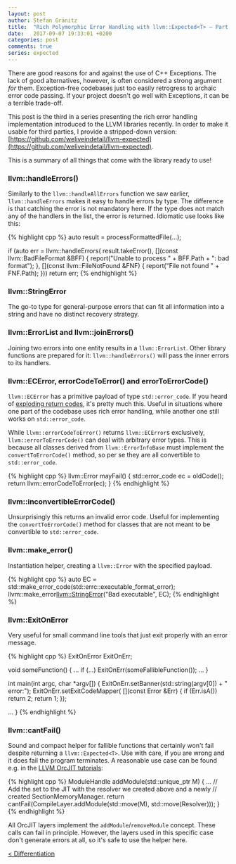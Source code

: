 ```yaml
---
layout: post
author: Stefan Gränitz
title:  "Rich Polymorphic Error Handling with llvm::Expected<T> — Part 3"
date:   2017-09-07 19:33:01 +0200
categories: post
comments: true
series: expected
--- 
```


There are good reasons for and against the use of C++ Exceptions. The lack of good alternatives, however, is often considered a strong argument _for_ them. Exception-free codebases just too easily retrogress to archaic error code passing. If your project doesn't go well with Exceptions, it can be a terrible trade-off.

This post is the third in a series presenting the rich error handling implementation introduced to the LLVM libraries recently. In order to make it usable for third parties, I provide a stripped-down version:
[https://github.com/weliveindetail/llvm-expected](https://github.com/weliveindetail/llvm-expected).

This is a summary of all things that come with the library ready to use!


### llvm::handleErrors()

Similarly to the `llvm::handleAllErrors` function we saw earlier, `llvm::handleErrors` makes it easy to handle errors by type. The difference is that catching the error is not mandatory here. If the type does not match any of the handlers in the list, the error is returned. Idiomatic use looks like this:

{% highlight cpp %}
auto result = processFormattedFile(...);

if (auto err = llvm::handleErrors(
      result.takeError(),
      [](const llvm::BadFileFormat &BFF) {
        report("Unable to process " + BFF.Path + ": bad format");
      },
      [](const llvm::FileNotFound &FNF) {
        report("File not found " + FNF.Path);
      }))
  return err;
{% endhighlight %}


### llvm::StringError

The go-to type for general-purpose errors that can fit all information into a string and have no distinct recovery strategy.


### llvm::ErrorList and llvm::joinErrors()

Joining two errors into one entity results in a `llvm::ErrorList`. Other library functions are prepared for it: `llvm::handleErrors()` will pass the inner errors to its handlers.


### llvm::ECError, errorCodeToError() and errorToErrorCode()

`llvm::ECError` has a primitive payload of type `std::error_code`. If you heard of [exploding return codes](https://groups.google.com/forum/#!msg/comp.lang.c++.moderated/BkZqPfoq3ys/H_PMR8Sat4oJ), it's pretty much this. Useful in situations where one part of the codebase uses rich error handling, while another one still works on `std::error_code`.

While `llvm::errorCodeToError()` returns `llvm::ECError`s exclusively, `llvm::errorToErrorCode()` can deal with arbitrary error types. This is because all classes derived from `llvm::ErrorInfoBase` must implement the `convertToErrorCode()` method, so per se they are all convertible to `std::error_code`.

{% highlight cpp %}
llvm::Error mayFail() {
  std::error_code ec = oldCode();
  return llvm::errorCodeToError(ec);
}
{% endhighlight %}


### llvm::inconvertibleErrorCode()

Unsurprisingly this returns an invalid error code. Useful for implementing the `convertToErrorCode()` method for classes that are not meant to be convertible to `std::error_code`.


### llvm::make_error<T>()

Instantiation helper, creating a `llvm::Error` with the specified payload.

{% highlight cpp %}
auto EC = std::make_error_code(std::errc::executable_format_error);
llvm::make_error<llvm::StringError>("Bad executable", EC);
{% endhighlight %}


### llvm::ExitOnError

Very useful for small command line tools that just exit properly with an error message.

{% highlight cpp %}
ExitOnError ExitOnErr;

void someFunction() {
  ...
  if (...)
    ExitOnErr(someFallibleFunction());
  ...
}

int main(int argc, char *argv[]) {
  ExitOnErr.setBanner(std::string(argv[0]) + " error:");
  ExitOnErr.setExitCodeMapper(
    [](const Error &Err) {
      if (Err.isA<BadFileFormat>())
        return 2;
      return 1;
    });

  ...
}
{% endhighlight %}


### llvm::cantFail()

Sound and compact helper for fallible functions that certainly won't fail despite returning a `llvm::Expected<T>`. Use with care, if you are wrong and it does fail the program terminates. A reasonable use case can be found e.g. in the [LLVM OrcJIT tutorials](https://github.com/llvm-mirror/llvm/blob/master/examples/Kaleidoscope/BuildingAJIT/Chapter1/KaleidoscopeJIT.h#L78):

{% highlight cpp %}
ModuleHandle addModule(std::unique_ptr<Module> M) {
  ...
  // Add the set to the JIT with the resolver we created above and a newly
  // created SectionMemoryManager.
  return cantFail(CompileLayer.addModule(std::move(M),
                                         std::move(Resolver)));
}
{% endhighlight %}

All OrcJIT layers implement the `addModule`/`removeModule` concept. These calls can fail in principle. However, the layers used in this specific case don't generate errors at all, so it's safe to use the helper here.

<a style="float: left;" href="/blog/post/2017/09/07/llvm-expected-differentiation.html">&lt; Differentiation</a>
<br>
